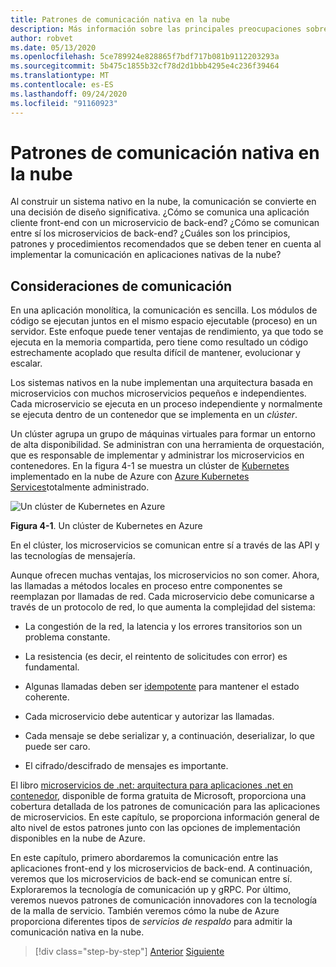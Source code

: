 ```yaml
---
title: Patrones de comunicación nativa en la nube
description: Más información sobre las principales preocupaciones sobre la comunicación de servicios en aplicaciones nativas en la nube
author: robvet
ms.date: 05/13/2020
ms.openlocfilehash: 5ce789924e828865f7bdf717b081b9112203293a
ms.sourcegitcommit: 5b475c1855b32cf78d2d1bbb4295e4c236f39464
ms.translationtype: MT
ms.contentlocale: es-ES
ms.lasthandoff: 09/24/2020
ms.locfileid: "91160923"
---
```

# <a name="cloud-native-communication-patterns"></a>Patrones de comunicación nativa en la nube

Al construir un sistema nativo en la nube, la comunicación se convierte en una decisión de diseño significativa. ¿Cómo se comunica una aplicación cliente front-end con un microservicio de back-end? ¿Cómo se comunican entre sí los microservicios de back-end? ¿Cuáles son los principios, patrones y procedimientos recomendados que se deben tener en cuenta al implementar la comunicación en aplicaciones nativas de la nube?

## <a name="communication-considerations"></a>Consideraciones de comunicación

En una aplicación monolítica, la comunicación es sencilla. Los módulos de código se ejecutan juntos en el mismo espacio ejecutable (proceso) en un servidor. Este enfoque puede tener ventajas de rendimiento, ya que todo se ejecuta en la memoria compartida, pero tiene como resultado un código estrechamente acoplado que resulta difícil de mantener, evolucionar y escalar.

Los sistemas nativos en la nube implementan una arquitectura basada en microservicios con muchos microservicios pequeños e independientes. Cada microservicio se ejecuta en un proceso independiente y normalmente se ejecuta dentro de un contenedor que se implementa en un *clúster*.

Un clúster agrupa un grupo de máquinas virtuales para formar un entorno de alta disponibilidad. Se administran con una herramienta de orquestación, que es responsable de implementar y administrar los microservicios en contenedores. En la figura 4-1 se muestra un clúster de [Kubernetes](https://kubernetes.io) implementado en la nube de Azure con [Azure Kubernetes Services](/azure/aks/intro-kubernetes)totalmente administrado.

![Un clúster de Kubernetes en Azure](./media/kubernetes-cluster-in-azure.png)

**Figura 4-1**. Un clúster de Kubernetes en Azure

En el clúster, los microservicios se comunican entre sí a través de las API y las tecnologías de mensajería.

Aunque ofrecen muchas ventajas, los microservicios no son comer. Ahora, las llamadas a métodos locales en proceso entre componentes se reemplazan por llamadas de red. Cada microservicio debe comunicarse a través de un protocolo de red, lo que aumenta la complejidad del sistema:

- La congestión de la red, la latencia y los errores transitorios son un problema constante.

- La resistencia (es decir, el reintento de solicitudes con error) es fundamental.

- Algunas llamadas deben ser [idempotente](https://www.restapitutorial.com/lessons/idempotency.html) para mantener el estado coherente.

- Cada microservicio debe autenticar y autorizar las llamadas.

- Cada mensaje se debe serializar y, a continuación, deserializar, lo que puede ser caro.

- El cifrado/descifrado de mensajes es importante.

El libro [microservicios de .net: arquitectura para aplicaciones .net en contenedor](https://dotnet.microsoft.com/download/thank-you/microservices-architecture-ebook), disponible de forma gratuita de Microsoft, proporciona una cobertura detallada de los patrones de comunicación para las aplicaciones de microservicios. En este capítulo, se proporciona información general de alto nivel de estos patrones junto con las opciones de implementación disponibles en la nube de Azure.

En este capítulo, primero abordaremos la comunicación entre las aplicaciones front-end y los microservicios de back-end. A continuación, veremos que los microservicios de back-end se comunican entre sí. Exploraremos la tecnología de comunicación up y gRPC. Por último, veremos nuevos patrones de comunicación innovadores con la tecnología de la malla de servicio. También veremos cómo la nube de Azure proporciona diferentes tipos de *servicios de respaldo* para admitir la comunicación nativa en la nube.

>[!div class="step-by-step"]
>[Anterior](other-deployment-options.md)
>[Siguiente](front-end-communication.md)

